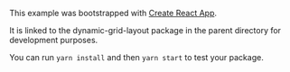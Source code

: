 This example was bootstrapped with [Create React App](https://github.com/facebook/create-react-app).

It is linked to the dynamic-grid-layout package in the parent directory for development purposes.

You can run `yarn install` and then `yarn start` to test your package.
